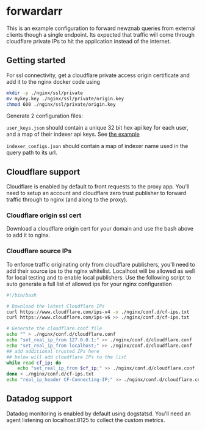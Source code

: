 # forwardarr
This is an example configuration to forward newznab queries from external clients though a single endpoint. Its expected that traffic will come through cloudflare private IPs to hit the application instead of the internet. 

## Getting started

For ssl connectivity, get a cloudflare private access origin certificate and add it to the nginx docker code using

```sh
mkdir -p ./nginx/ssl/private
mv mykey.key ./nginx/ssl/private/origin.key
chmod 600 ./nginx/ssl/private/origin.key
```

Generate 2 configuration files:

`user_keys.json` should contain a unique 32 bit hex api key for each user, and a map of their indexer api keys. See [the example](/examples/user_keys.json)

`indexer_configs.json` should contain a map of indexer name used in the query path to its url.


## Cloudflare support

Cloudflare is enabled by default to front requests to the proxy app. You'll need to setup an account and cloudflare zero trust publisher to forward traffic through to nginx (and along to the proxy). 

### Cloudflare origin ssl cert

Download a cloudflare origin cert for your domain and use the bash above to add it to nginx.

### Cloudflare source IPs

To enforce traffic originating only from cloudflare publishers, you'll need to add their source ips to the nginx whitelist. Localhost will be allowed as well for local testing and to enable local publishers. Use the following script to auto generate a full list of allowed ips for your nginx configuration

```sh
#!/bin/bash

# Download the latest Cloudflare IPs
curl https://www.cloudflare.com/ips-v4 -o ./nginx/conf.d/cf-ips.txt
curl https://www.cloudflare.com/ips-v6 >> ./nginx/conf.d/cf-ips.txt

# Generate the cloudflare.conf file
echo "" > ./nginx/conf.d/cloudflare.conf
echo "set_real_ip_from 127.0.0.1;" >> ./nginx/conf.d/cloudflare.conf
echo "set_real_ip_from localhost;" >> ./nginx/conf.d/cloudflare.conf
## add additional trusted IPs here
## below will add cloudflare IPs to the list
while read cf_ip; do
    echo "set_real_ip_from $cf_ip;" >> ./nginx/conf.d/cloudflare.conf
done < ./nginx/conf.d/cf-ips.txt
echo "real_ip_header CF-Connecting-IP;" >> ./nginx/conf.d/cloudflare.conf
```

## Datadog support

Datadog monitoring is enabled by default using dogstatsd. You'll need an agent listening on localhost:8125 to collect the custom metrics. 
